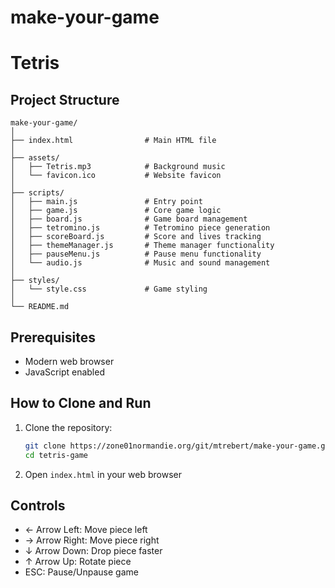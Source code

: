 # **make-your-game**
# **Tetris**

## Project Structure
```
make-your-game/
│
├── index.html                # Main HTML file
│
├── assets/
│   ├── Tetris.mp3            # Background music
│   └── favicon.ico           # Website favicon
│
├── scripts/
│   ├── main.js               # Entry point
│   ├── game.js               # Core game logic
│   ├── board.js              # Game board management
│   ├── tetromino.js          # Tetromino piece generation
│   ├── scoreBoard.js         # Score and lives tracking
│   ├── themeManager.js       # Theme manager functionality
│   ├── pauseMenu.js          # Pause menu functionality
│   └── audio.js              # Music and sound management
│
├── styles/
│   └── style.css             # Game styling
│
└── README.md                 
```

## Prerequisites
- Modern web browser
- JavaScript enabled

## How to Clone and Run
1. Clone the repository:
   ```bash
   git clone https://zone01normandie.org/git/mtrebert/make-your-game.git
   cd tetris-game
   ```

2. Open `index.html` in your web browser

## Controls
- ← Arrow Left: Move piece left
- → Arrow Right: Move piece right
- ↓ Arrow Down: Drop piece faster
- ↑ Arrow Up: Rotate piece
- ESC: Pause/Unpause game
